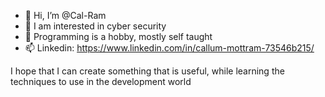 - 👋 Hi, I’m @Cal-Ram
- 👀 I am interested in cyber security
- 🌱 Programming is a hobby, mostly self taught
- 📫 Linkedin: https://www.linkedin.com/in/callum-mottram-73546b215/

I hope that I can create something that is useful, while learning the techniques to use in the development world
 
